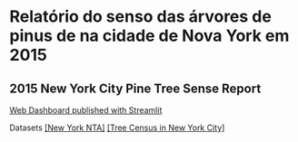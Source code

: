 # Relatório do senso das árvores de pinus de na cidade de Nova York em 2015
## 2015 New York City Pine Tree Sense Report

[Web Dashboard published with Streamlit](https://share.streamlit.io/padawanh/pinus_census_ny_app_streamlit/main/AppPineNY.py)

Datasets
[[New York NTA]](**Cr%C3%A9ditos**%20-%20%5Bhttps://data.cityofnewyork.us/City-Government/NTA-map/d3qk-pfyz%5D)
[[Tree Census in New York City]](https://www.kaggle.com/datasets/nycparks/tree-census)
